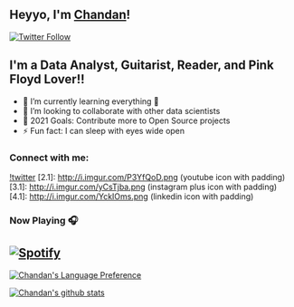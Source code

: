 ## Heyyo, I'm <a href="https://www.linkedin.com/in/chandan-sengupta/" target="_blank">Chandan</a>!

[![Twitter Follow](https://img.shields.io/twitter/follow/CSengupta1101?color=1DA1F2&logo=twitter&style=for-the-badge)](https://twitter.com/intent/follow?original_referer=https%3A%2F%2Fgithub.com%2FCSengupta1101&screen_name=CSengupta1101)

## I'm a Data Analyst, Guitarist, Reader, and Pink Floyd Lover!!

- 🌱 I’m currently learning everything 🤣
- 👯 I’m looking to collaborate with other data scientists
- 🥅 2021 Goals: Contribute more to Open Source projects
- ⚡ Fun fact: I can sleep with eyes wide open


### Connect with me:

[!twitter](https://camo.githubusercontent.com/35b0b8bfbd8840f35607fb56ad0a139047fd5d6e09ceb060c5c6f0a5abd1044c/68747470733a2f2f6564656e742e6769746875622e696f2f537570657254696e7949636f6e732f696d616765732f7376672f747769747465722e737667)
[2.1]: http://i.imgur.com/P3YfQoD.png (youtube icon with padding)
[3.1]: http://i.imgur.com/yCsTjba.png (instagram plus icon with padding)
[4.1]: http://i.imgur.com/YckIOms.png (linkedin icon with padding)


[1]: https://twitter.com/CSengupta1101
[2]: https://www.youtube.com/channel/UCbBP_adt7j2PtaCtXX_JB0g
[3]: https://www.instagram.com/joy_110188/
[4]: https://www.linkedin.com/in/chandan-sengupta/


[twitter]: https://twitter.com/CSengupta1101
[youtube]: https://www.youtube.com/channel/UCbBP_adt7j2PtaCtXX_JB0g
[instagram]: https://www.instagram.com/joy_110188/
[linkedin]: https://www.linkedin.com/in/chandan-sengupta/



### Now Playing 🎧

[![Spotify](https://github-readme-remake.vercel.app/api/spotify)](https://open.spotify.com/user/mr5jgbqp3jw221j271iz2nix9)
<br/>
---

[![Chandan's Language Preference](https://github-readme-stats.vercel.app/api/top-langs/?username=Csengupta1101&include_all_commits=true&count_private=true&show_icons=true&line_height=20&title_color=FFFFFF&icon_color=FFFFFF&text_color=FFFFFF&bg_color=0D1117)](https://github.com/Csengupta1101/github-readme-stats)

[![Chandan's github stats](https://github-readme-stats.vercel.app/api?username=Csengupta1101&include_all_commits=true&count_private=true&show_icons=true&line_height=20&title_color=FFFFFF&icon_color=FFFFFF&text_color=FFFFFF&bg_color=0D1117)](https://github.com/Csengupta1101/github-readme-stats)
